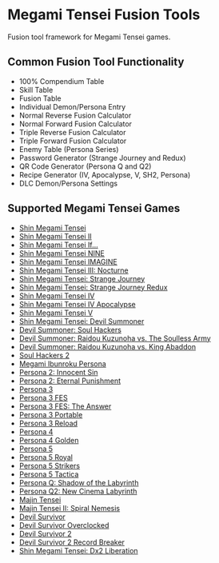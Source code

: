 # Megami Tensei Fusion Tools

Fusion tool framework for Megami Tensei games.

## Common Fusion Tool Functionality

* 100% Compendium Table
* Skill Table
* Fusion Table
* Individual Demon/Persona Entry
* Normal Reverse Fusion Calculator
* Normal Forward Fusion Calculator
* Triple Reverse Fusion Calculator
* Triple Forward Fusion Calculator
* Enemy Table (Persona Series)
* Password Generator (Strange Journey and Redux)
* QR Code Generator (Persona Q and Q2)
* Recipe Generator (IV, Apocalypse, V, SH2, Persona)
* DLC Demon/Persona Settings

## Supported Megami Tensei Games

* [Shin Megami Tensei](https://aqiu384.github.io/megaten-fusion-tool/smt1/demons)
* [Shin Megami Tensei II](https://aqiu384.github.io/megaten-fusion-tool/smt2/demons)
* [Shin Megami Tensei If...](https://aqiu384.github.io/megaten-fusion-tool/smtif/demons)
* [Shin Megami Tensei NINE](https://aqiu384.github.io/megaten-fusion-tool/smt9/demons)
* [Shin Megami Tensei IMAGINE](https://aqiu384.github.io/megaten-fusion-tool/smtim/demons)
* [Shin Megami Tensei III: Nocturne](https://aqiu384.github.io/megaten-fusion-tool/smt3/demons)
* [Shin Megami Tensei: Strange Journey](https://aqiu384.github.io/megaten-fusion-tool/smtsj/demons)
* [Shin Megami Tensei: Strange Journey Redux](https://aqiu384.github.io/megaten-fusion-tool/smtdsj/demons)
* [Shin Megami Tensei IV](https://aqiu384.github.io/megaten-fusion-tool/smt4/demons)
* [Shin Megami Tensei IV Apocalypse](https://aqiu384.github.io/megaten-fusion-tool/smt4f/demons)
* [Shin Megami Tensei V](https://aqiu384.github.io/megaten-fusion-tool/smt5/demons)
* [Shin Megami Tensei: Devil Summoner](https://aqiu384.github.io/megaten-fusion-tool/dsum/demons)
* [Devil Summoner: Soul Hackers](https://aqiu384.github.io/megaten-fusion-tool/dssh/demons)
* [Devil Summoner: Raidou Kuzunoha vs. The Soulless Army](https://aqiu384.github.io/megaten-fusion-tool/krch/demons)
* [Devil Summoner: Raidou Kuzunoha vs. King Abaddon](https://aqiu384.github.io/megaten-fusion-tool/krao/demons)
* [Soul Hackers 2](https://aqiu384.github.io/megaten-fusion-tool/sh2/demons)
* [Megami Ibunroku Persona](https://aqiu384.github.io/megaten-fusion-tool/p1/personas)
* [Persona 2: Innocent Sin](https://aqiu384.github.io/megaten-fusion-tool/p2t/personas)
* [Persona 2: Eternal Punishment](https://aqiu384.github.io/megaten-fusion-tool/p2b/personas)
* [Persona 3](https://aqiu384.github.io/megaten-fusion-tool/p3/personas)
* [Persona 3 FES](https://aqiu384.github.io/megaten-fusion-tool/p3f/personas)
* [Persona 3 FES: The Answer](https://aqiu384.github.io/megaten-fusion-tool/p3a/personas)
* [Persona 3 Portable](https://aqiu384.github.io/megaten-fusion-tool/p3p/personas)
* [Persona 3 Reload](https://aqiu384.github.io/megaten-fusion-tool/p3r/personas)
* [Persona 4](https://aqiu384.github.io/megaten-fusion-tool/p4/personas)
* [Persona 4 Golden](https://aqiu384.github.io/megaten-fusion-tool/p4g/personas)
* [Persona 5](https://aqiu384.github.io/megaten-fusion-tool/p5/personas)
* [Persona 5 Royal](https://aqiu384.github.io/megaten-fusion-tool/p5r/personas)
* [Persona 5 Strikers](https://aqiu384.github.io/megaten-fusion-tool/p5s/personas)
* [Persona 5 Tactica](https://aqiu384.github.io/megaten-fusion-tool/p5t/personas)
* [Persona Q: Shadow of the Labyrinth](https://aqiu384.github.io/megaten-fusion-tool/pq/personas)
* [Persona Q2: New Cinema Labyrinth](https://aqiu384.github.io/megaten-fusion-tool/pq2/personas)
* [Majin Tensei](https://aqiu384.github.io/megaten-fusion-tool/mjn1/demons)
* [Majin Tensei II: Spiral Nemesis](https://aqiu384.github.io/megaten-fusion-tool/mjn2/demons)
* [Devil Survivor](https://aqiu384.github.io/megaten-fusion-tool/ds1/demons)
* [Devil Survivor Overclocked](https://aqiu384.github.io/megaten-fusion-tool/dso/demons)
* [Devil Survivor 2](https://aqiu384.github.io/megaten-fusion-tool/ds2/demons)
* [Devil Survivor 2 Record Breaker](https://aqiu384.github.io/megaten-fusion-tool/ds2br/demons)
* [Shin Megami Tensei: Dx2 Liberation](https://aqiu384.github.io/megaten-fusion-tool/dx2/demons)
